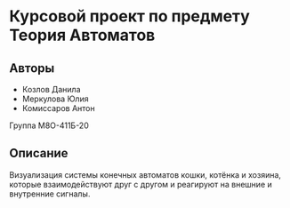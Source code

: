 # Курсовой проект по предмету Теория Автоматов

## Авторы

* Козлов Данила
* Меркулова Юлия
* Комиссаров Антон

Группа М8О-411Б-20

## Описание

Визуализация системы конечных автоматов кошки, котёнка и хозяина, которые взаимодействуют друг с другом и реагируют на внешние и внутренние сигналы.